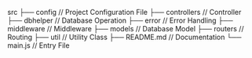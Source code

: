 src
├── config   // Project Configuration File
├── controllers    // Controller
├── dbhelper    // Database Operation
├── error    // Error Handling
├── middleware    // Middleware
├── models    // Database Model
├── routers    // Routing
├── util    // Utility Class
├── README.md    // Documentation
└── main.js    // Entry File
